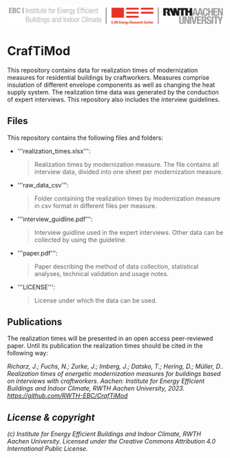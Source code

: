 ![E.ON EBC RWTH Aachen University](./resources/EBC_Logo.png)

# CrafTiMod

This repository contains data for realization times of modernization measures for residential buildings by craftworkers. Measures comprise insulation of different envelope components as well as changing the heat supply system. The realization time data was generated by the conduction of expert interviews. This repository also includes the interview guidelines.

## Files

This repository contains the following files and folders: 

- '''realization_times.xlsx''':
	> Realization times by modernization measure. The file contains all interview data, divided into one sheet per modernization measure.
- '''raw_data_csv''':
	> Folder containing the realization times by modernization measure in csv format in different files per measure.
- '''interview_guidline.pdf''':
	> Interview guidline used in the expert interviews. Other data can be collected by using the guideline.
- '''paper.pdf''':
	> Paper describing the method of data collection, statistical analyses, technical validation and usage notes.
- '''LICENSE''':
	> License under which the data can be used. 
	
## Publications

The realization times will be presented in an open access peer-reviewed paper. Until its publication the realization times should be cited in the following way:

<i>	Richarz, J.; Fuchs, N.; Zurke, J.; Imberg, J.; Datsko, T.; Hering, D.; Müller, D.. Realization times of energetic modernization measures for buildings based on interviews with craftworkers. Aachen: Institute for Energy Efficient Buildings and Indoor Climate, RWTH Aachen University, 2023. https://github.com/RWTH-EBC/CrafTiMod

## License & copyright

(c) Institute for Energy Efficient Buildings and Indoor Climate, RWTH Aachen University.
Licensed under the Creative Commons Attribution 4.0 International Public License.
